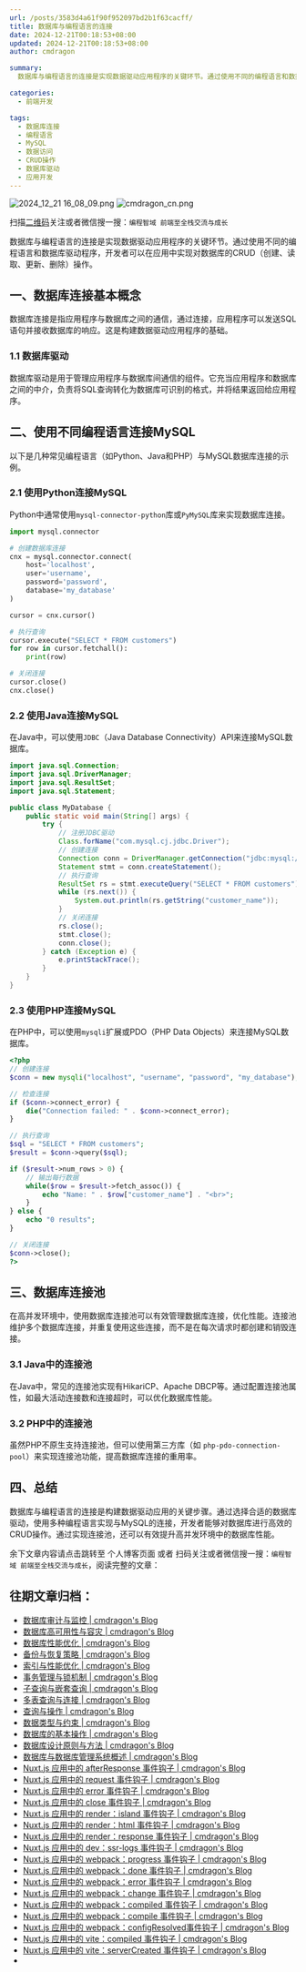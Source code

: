 ```yaml
---
url: /posts/3583d4a61f90f952097bd2b1f63cacff/
title: 数据库与编程语言的连接
date: 2024-12-21T00:18:53+08:00
updated: 2024-12-21T00:18:53+08:00
author: cmdragon

summary:
  数据库与编程语言的连接是实现数据驱动应用程序的关键环节。通过使用不同的编程语言和数据库驱动程序，开发者可以在应用中实现对数据库的CRUD（创建、读取、更新、删除）操作。

categories:
  - 前端开发

tags:
  - 数据库连接
  - 编程语言
  - MySQL
  - 数据访问
  - CRUD操作
  - 数据库驱动
  - 应用开发
---
```


<img src="https://static.cmdragon.cn/blog/images/2024_12_21 16_08_09.png@blog" title="2024_12_21 16_08_09.png" alt="2024_12_21 16_08_09.png"/>

<img src="https://api2.cmdragon.cn/upload/cmder/20250304_012821924.jpg" title="cmdragon_cn.png" alt="cmdragon_cn.png"/>


扫描[二维码](https://api2.cmdragon.cn/upload/cmder/20250304_012821924.jpg)关注或者微信搜一搜：`编程智域 前端至全栈交流与成长`


数据库与编程语言的连接是实现数据驱动应用程序的关键环节。通过使用不同的编程语言和数据库驱动程序，开发者可以在应用中实现对数据库的CRUD（创建、读取、更新、删除）操作。



## 一、数据库连接基本概念

数据库连接是指应用程序与数据库之间的通信，通过连接，应用程序可以发送SQL语句并接收数据库的响应。这是构建数据驱动应用程序的基础。

### 1.1 数据库驱动

数据库驱动是用于管理应用程序与数据库间通信的组件。它充当应用程序和数据库之间的中介，负责将SQL查询转化为数据库可识别的格式，并将结果返回给应用程序。

## 二、使用不同编程语言连接MySQL

以下是几种常见编程语言（如Python、Java和PHP）与MySQL数据库连接的示例。

### 2.1 使用Python连接MySQL

Python中通常使用`mysql-connector-python`库或`PyMySQL`库来实现数据库连接。

```python
import mysql.connector

# 创建数据库连接
cnx = mysql.connector.connect(
    host='localhost',
    user='username',
    password='password',
    database='my_database'
)

cursor = cnx.cursor()

# 执行查询
cursor.execute("SELECT * FROM customers")
for row in cursor.fetchall():
    print(row)

# 关闭连接
cursor.close()
cnx.close()
```

### 2.2 使用Java连接MySQL

在Java中，可以使用`JDBC`（Java Database Connectivity）API来连接MySQL数据库。

```java
import java.sql.Connection;
import java.sql.DriverManager;
import java.sql.ResultSet;
import java.sql.Statement;

public class MyDatabase {
    public static void main(String[] args) {
        try {
            // 注册JDBC驱动
            Class.forName("com.mysql.cj.jdbc.Driver");
            // 创建连接
            Connection conn = DriverManager.getConnection("jdbc:mysql://localhost/my_database", "username", "password");
            Statement stmt = conn.createStatement();
            // 执行查询
            ResultSet rs = stmt.executeQuery("SELECT * FROM customers");
            while (rs.next()) {
                System.out.println(rs.getString("customer_name"));
            }
            // 关闭连接
            rs.close();
            stmt.close();
            conn.close();
        } catch (Exception e) {
            e.printStackTrace();
        }
    }
}
```

### 2.3 使用PHP连接MySQL

在PHP中，可以使用`mysqli`扩展或PDO（PHP Data Objects）来连接MySQL数据库。

```php
<?php
// 创建连接
$conn = new mysqli("localhost", "username", "password", "my_database");

// 检查连接
if ($conn->connect_error) {
    die("Connection failed: " . $conn->connect_error);
}

// 执行查询
$sql = "SELECT * FROM customers";
$result = $conn->query($sql);

if ($result->num_rows > 0) {
    // 输出每行数据
    while($row = $result->fetch_assoc()) {
        echo "Name: " . $row["customer_name"] . "<br>";
    }
} else {
    echo "0 results";
}

// 关闭连接
$conn->close();
?>
```

## 三、数据库连接池

在高并发环境中，使用数据库连接池可以有效管理数据库连接，优化性能。连接池维护多个数据库连接，并重复使用这些连接，而不是在每次请求时都创建和销毁连接。

### 3.1 Java中的连接池

在Java中，常见的连接池实现有HikariCP、Apache DBCP等。通过配置连接池属性，如最大活动连接数和连接超时，可以优化数据库性能。

### 3.2 PHP中的连接池

虽然PHP不原生支持连接池，但可以使用第三方库（如 `php-pdo-connection-pool`）来实现连接池功能，提高数据库连接的重用率。

## 四、总结

数据库与编程语言的连接是构建数据驱动应用的关键步骤。通过选择合适的数据库驱动，使用多种编程语言实现与MySQL的连接，开发者能够对数据库进行高效的CRUD操作。通过实现连接池，还可以有效提升高并发环境中的数据库性能。

余下文章内容请点击跳转至 个人博客页面 或者 扫码关注或者微信搜一搜：`编程智域 前端至全栈交流与成长`，阅读完整的文章：

## 往期文章归档：

- [数据库审计与监控 | cmdragon's Blog](https://blog.cmdragon.cn/posts/b43392b9088f/)
- [数据库高可用性与容灾 | cmdragon's Blog](https://blog.cmdragon.cn/posts/a93af3924801/)
- [数据库性能优化 | cmdragon's Blog](https://blog.cmdragon.cn/posts/eb7202efbdae/)
- [备份与恢复策略 | cmdragon's Blog](https://blog.cmdragon.cn/posts/0f3edf9550ac/)
- [索引与性能优化 | cmdragon's Blog](https://blog.cmdragon.cn/posts/0fd4e9a4123a/)
- [事务管理与锁机制 | cmdragon's Blog](https://blog.cmdragon.cn/posts/21e8e33b5a0c/)
- [子查询与嵌套查询 | cmdragon's Blog](https://blog.cmdragon.cn/posts/ef7711d5077d/)
- [多表查询与连接 | cmdragon's Blog](https://blog.cmdragon.cn/posts/cbc5ebea2633/)
- [查询与操作 | cmdragon's Blog](https://blog.cmdragon.cn/posts/45016c6a3d2d/)
- [数据类型与约束 | cmdragon's Blog](https://blog.cmdragon.cn/posts/1aff87ac2263/)
- [数据库的基本操作 | cmdragon's Blog](https://blog.cmdragon.cn/posts/541c699d86de/)
- [数据库设计原则与方法 | cmdragon's Blog](https://blog.cmdragon.cn/posts/daf29831e102/)
- [数据库与数据库管理系统概述 | cmdragon's Blog](https://blog.cmdragon.cn/posts/dc1046549846/)
- [Nuxt.js 应用中的 afterResponse 事件钩子 | cmdragon's Blog](https://blog.cmdragon.cn/posts/d64fddbcad54/)
- [Nuxt.js 应用中的 request 事件钩子 | cmdragon's Blog](https://blog.cmdragon.cn/posts/0c461d69ac0d/)
- [Nuxt.js 应用中的 error 事件钩子 | cmdragon's Blog](https://blog.cmdragon.cn/posts/1bd4e4574b1a/)
- [Nuxt.js 应用中的 close 事件钩子 | cmdragon's Blog](https://blog.cmdragon.cn/posts/0bb0cade5fa2/)
- [Nuxt.js 应用中的 render：island 事件钩子 | cmdragon's Blog](https://blog.cmdragon.cn/posts/47bf55a8b641/)
- [Nuxt.js 应用中的 render：html 事件钩子 | cmdragon's Blog](https://blog.cmdragon.cn/posts/0f91c080fd2c/)
- [Nuxt.js 应用中的 render：response 事件钩子 | cmdragon's Blog](https://blog.cmdragon.cn/posts/3ce5250cec36/)
- [Nuxt.js 应用中的 dev：ssr-logs 事件钩子 | cmdragon's Blog](https://blog.cmdragon.cn/posts/1b63f35eebe8/)
- [Nuxt.js 应用中的 webpack：progress 事件钩子 | cmdragon's Blog](https://blog.cmdragon.cn/posts/533d23bcbe61/)
- [Nuxt.js 应用中的 webpack：done 事件钩子 | cmdragon's Blog](https://blog.cmdragon.cn/posts/3e8fa49cbd4b/)
- [Nuxt.js 应用中的 webpack：error 事件钩子 | cmdragon's Blog](https://blog.cmdragon.cn/posts/0fb47ad58e14/)
- [Nuxt.js 应用中的 webpack：change 事件钩子 | cmdragon's Blog](https://blog.cmdragon.cn/posts/43a57e843f48/)
- [Nuxt.js 应用中的 webpack：compiled 事件钩子 | cmdragon's Blog](https://blog.cmdragon.cn/posts/0b6ec5ce3d59/)
- [Nuxt.js 应用中的 webpack：compile 事件钩子 | cmdragon's Blog](https://blog.cmdragon.cn/posts/7336c7f0809e/)
- [Nuxt.js 应用中的 webpack：configResolved事件钩子 | cmdragon's Blog](https://blog.cmdragon.cn/posts/afe62aeeaf6f/)
- [Nuxt.js 应用中的 vite：compiled 事件钩子 | cmdragon's Blog](https://blog.cmdragon.cn/posts/973541933f38/)
- [Nuxt.js 应用中的 vite：serverCreated 事件钩子 | cmdragon's Blog](https://blog.cmdragon.cn/posts/ab7710befd8e/)
-

